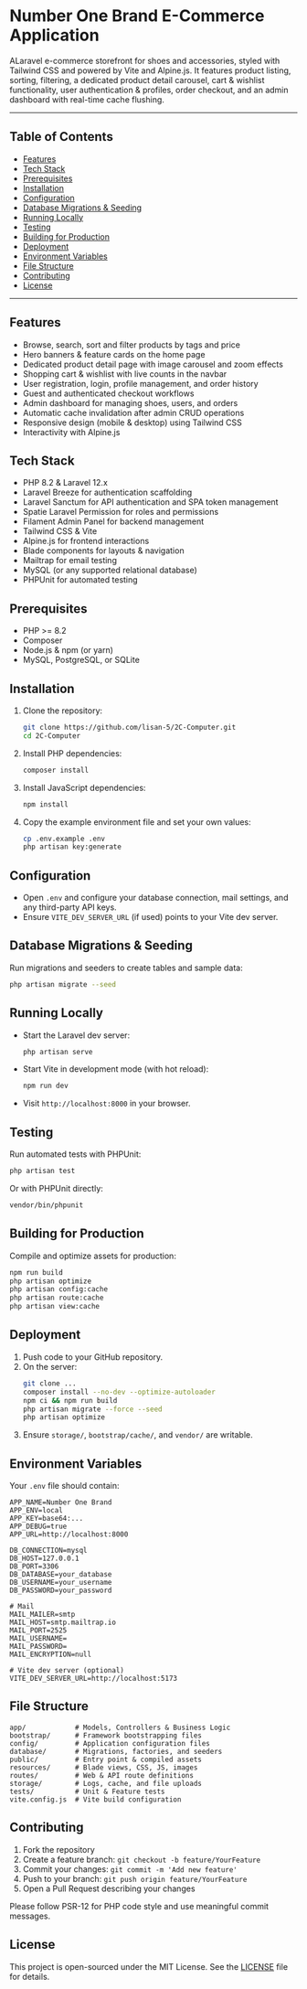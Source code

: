 # Number One Brand E-Commerce Application

ALaravel e-commerce storefront for shoes and accessories, styled with Tailwind CSS and powered by Vite and Alpine.js. It features product listing, sorting, filtering, a dedicated product detail carousel, cart & wishlist functionality, user authentication & profiles, order checkout, and an admin dashboard with real-time cache flushing.

---
## Table of Contents

- [Features](#features)
- [Tech Stack](#tech-stack)
- [Prerequisites](#prerequisites)
- [Installation](#installation)
- [Configuration](#configuration)
- [Database Migrations & Seeding](#database-migrations--seeding)
- [Running Locally](#running-locally)
- [Testing](#testing)
- [Building for Production](#building-for-production)
- [Deployment](#deployment)
- [Environment Variables](#environment-variables)
- [File Structure](#file-structure)
- [Contributing](#contributing)
- [License](#license)

---

## Features

- Browse, search, sort and filter products by tags and price
- Hero banners & feature cards on the home page
- Dedicated product detail page with image carousel and zoom effects
- Shopping cart & wishlist with live counts in the navbar
- User registration, login, profile management, and order history
- Guest and authenticated checkout workflows
- Admin dashboard for managing shoes, users, and orders
- Automatic cache invalidation after admin CRUD operations
- Responsive design (mobile & desktop) using Tailwind CSS
- Interactivity with Alpine.js

## Tech Stack

- PHP 8.2 & Laravel 12.x
- Laravel Breeze for authentication scaffolding
- Laravel Sanctum for API authentication and SPA token management
- Spatie Laravel Permission for roles and permissions
- Filament Admin Panel for backend management
- Tailwind CSS & Vite
- Alpine.js for frontend interactions
- Blade components for layouts & navigation
- Mailtrap for email testing
- MySQL (or any supported relational database)
- PHPUnit for automated testing

## Prerequisites

- PHP >= 8.2
- Composer
- Node.js & npm (or yarn)
- MySQL, PostgreSQL, or SQLite

## Installation

1. Clone the repository:
    ```bash
    git clone https://github.com/lisan-5/2C-Computer.git
    cd 2C-Computer
    ```
2. Install PHP dependencies:
    ```bash
    composer install
    ```
3. Install JavaScript dependencies:
    ```bash
    npm install
    ```
4. Copy the example environment file and set your own values:
    ```bash
    cp .env.example .env
    php artisan key:generate
    ```

## Configuration

- Open `.env` and configure your database connection, mail settings, and any third-party API keys.
- Ensure `VITE_DEV_SERVER_URL` (if used) points to your Vite dev server.

## Database Migrations & Seeding

Run migrations and seeders to create tables and sample data:

```bash
php artisan migrate --seed
```

## Running Locally

- Start the Laravel dev server:
  ```bash
  php artisan serve
  ```
- Start Vite in development mode (with hot reload):
  ```bash
  npm run dev
  ```
- Visit `http://localhost:8000` in your browser.

## Testing

Run automated tests with PHPUnit:

```bash
php artisan test
```

Or with PHPUnit directly:

```bash
vendor/bin/phpunit
```

## Building for Production

Compile and optimize assets for production:

```bash
npm run build
php artisan optimize
php artisan config:cache
php artisan route:cache
php artisan view:cache
```

## Deployment

1. Push code to your GitHub repository.
2. On the server:
   ```bash
   git clone ...
   composer install --no-dev --optimize-autoloader
   npm ci && npm run build
   php artisan migrate --force --seed
   php artisan optimize
   ```
3. Ensure `storage/`, `bootstrap/cache/`, and `vendor/` are writable.

## Environment Variables

Your `.env` file should contain:

```env
APP_NAME=Number One Brand
APP_ENV=local
APP_KEY=base64:...
APP_DEBUG=true
APP_URL=http://localhost:8000

DB_CONNECTION=mysql
DB_HOST=127.0.0.1
DB_PORT=3306
DB_DATABASE=your_database
DB_USERNAME=your_username
DB_PASSWORD=your_password

# Mail
MAIL_MAILER=smtp
MAIL_HOST=smtp.mailtrap.io
MAIL_PORT=2525
MAIL_USERNAME=
MAIL_PASSWORD=
MAIL_ENCRYPTION=null

# Vite dev server (optional)
VITE_DEV_SERVER_URL=http://localhost:5173
```

## File Structure

```text
app/            # Models, Controllers & Business Logic
bootstrap/      # Framework bootstrapping files
config/         # Application configuration files
database/       # Migrations, factories, and seeders
public/         # Entry point & compiled assets
resources/      # Blade views, CSS, JS, images
routes/         # Web & API route definitions
storage/        # Logs, cache, and file uploads
tests/          # Unit & Feature tests
vite.config.js  # Vite build configuration
```

## Contributing


1. Fork the repository
2. Create a feature branch: `git checkout -b feature/YourFeature`
3. Commit your changes: `git commit -m 'Add new feature'`
4. Push to your branch: `git push origin feature/YourFeature`
5. Open a Pull Request describing your changes

Please follow PSR-12 for PHP code style and use meaningful commit messages.

## License

This project is open-sourced under the MIT License. See the [LICENSE](LICENSE) file for details.
